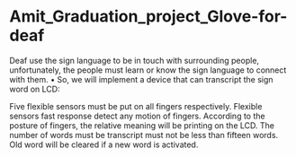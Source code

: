 # Amit_Graduation_project_Glove-for-deaf

Deaf use the sign language to be in touch with surrounding people, unfortunately, the people must learn or know the sign language to connect with them.
• So, we will implement a device that can transcript the sign word on LCD:



Five flexible sensors must be put on all fingers respectively.
Flexible sensors fast response detect any motion of fingers.
According to the posture of fingers, the relative meaning will be printing on the LCD.
The number of words must be transcript must not be less than fifteen words.
Old word will be cleared if a new word is activated.
